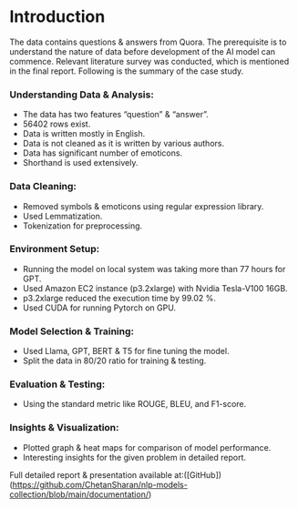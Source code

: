 # Introduction
The data contains questions & answers from Quora. The prerequisite is to understand the nature of data before development of the AI model can commence. Relevant literature survey was conducted, which is mentioned in the final report. Following is the summary of the case study.

### Understanding Data & Analysis: 
* The data has two features “question” & “answer”. 
* 56402 rows exist.
* Data is written mostly in English.
* Data is not cleaned as it is written by various authors.
* Data has significant number of emoticons.
* Shorthand is used extensively.
### Data Cleaning:
* Removed symbols & emoticons using regular expression library.
* Used Lemmatization.
* Tokenization for preprocessing.
### Environment Setup:
* Running the model on local system was taking more than 77 hours for GPT.
* Used Amazon EC2 instance (p3.2xlarge) with Nvidia Tesla-V100 16GB. 
* p3.2xlarge reduced the execution time by 99.02 %.
* Used CUDA for running Pytorch on GPU.
### Model Selection & Training:
* Used Llama, GPT, BERT & T5 for fine tuning the model.
* Split the data in 80/20 ratio for training & testing.
### Evaluation & Testing:
* Using the standard metric like ROUGE, BLEU, and F1-score.
### Insights & Visualization:
* Plotted graph & heat maps for comparison of model performance.
* Interesting insights for the given problem in detailed report.

Full detailed report & presentation available at:([GitHub])
(https://github.com/ChetanSharan/nlp-models-collection/blob/main/documentation/)
